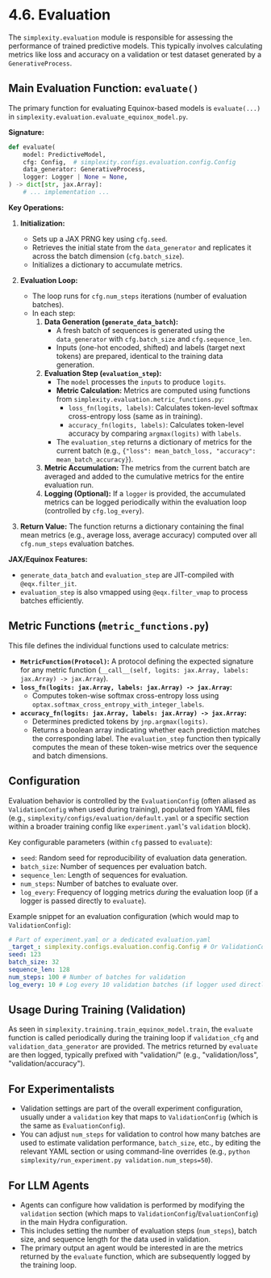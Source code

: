 # 4.6. Evaluation

The `simplexity.evaluation` module is responsible for assessing the performance of trained predictive models. This typically involves calculating metrics like loss and accuracy on a validation or test dataset generated by a `GenerativeProcess`.

## Main Evaluation Function: `evaluate()`

The primary function for evaluating Equinox-based models is `evaluate(...)` in `simplexity.evaluation.evaluate_equinox_model.py`.

**Signature:**
```python
def evaluate(
    model: PredictiveModel,
    cfg: Config,  # simplexity.configs.evaluation.config.Config
    data_generator: GenerativeProcess,
    logger: Logger | None = None,
) -> dict[str, jax.Array]:
    # ... implementation ...
```

**Key Operations:**

1.  **Initialization:**
    *   Sets up a JAX PRNG key using `cfg.seed`.
    *   Retrieves the initial state from the `data_generator` and replicates it across the batch dimension (`cfg.batch_size`).
    *   Initializes a dictionary to accumulate metrics.

2.  **Evaluation Loop:**
    *   The loop runs for `cfg.num_steps` iterations (number of evaluation batches).
    *   In each step:
        1.  **Data Generation (`generate_data_batch`):**
            *   A fresh batch of sequences is generated using the `data_generator` with `cfg.batch_size` and `cfg.sequence_len`.
            *   Inputs (one-hot encoded, shifted) and labels (target next tokens) are prepared, identical to the training data generation.
        2.  **Evaluation Step (`evaluation_step`):**
            *   The `model` processes the `inputs` to produce `logits`.
            *   **Metric Calculation:** Metrics are computed using functions from `simplexity.evaluation.metric_functions.py`:
                *   `loss_fn(logits, labels)`: Calculates token-level softmax cross-entropy loss (same as in training).
                *   `accuracy_fn(logits, labels)`: Calculates token-level accuracy by comparing `argmax(logits)` with `labels`.
            *   The `evaluation_step` returns a dictionary of metrics for the current batch (e.g., `{"loss": mean_batch_loss, "accuracy": mean_batch_accuracy}`).
        3.  **Metric Accumulation:** The metrics from the current batch are averaged and added to the cumulative metrics for the entire evaluation run.
        4.  **Logging (Optional):** If a `logger` is provided, the accumulated metrics can be logged periodically within the evaluation loop (controlled by `cfg.log_every`).

3.  **Return Value:** The function returns a dictionary containing the final mean metrics (e.g., average loss, average accuracy) computed over all `cfg.num_steps` evaluation batches.

**JAX/Equinox Features:**
*   `generate_data_batch` and `evaluation_step` are JIT-compiled with `@eqx.filter_jit`.
*   `evaluation_step` is also vmapped using `@eqx.filter_vmap` to process batches efficiently.

## Metric Functions (`metric_functions.py`)

This file defines the individual functions used to calculate metrics:
*   **`MetricFunction(Protocol)`:** A protocol defining the expected signature for any metric function (`__call__(self, logits: jax.Array, labels: jax.Array) -> jax.Array`).
*   **`loss_fn(logits: jax.Array, labels: jax.Array) -> jax.Array`:**
    *   Computes token-wise softmax cross-entropy loss using `optax.softmax_cross_entropy_with_integer_labels`.
*   **`accuracy_fn(logits: jax.Array, labels: jax.Array) -> jax.Array`:**
    *   Determines predicted tokens by `jnp.argmax(logits)`.
    *   Returns a boolean array indicating whether each prediction matches the corresponding label.
The `evaluation_step` function then typically computes the mean of these token-wise metrics over the sequence and batch dimensions.

## Configuration

Evaluation behavior is controlled by the `EvaluationConfig` (often aliased as `ValidationConfig` when used during training), populated from YAML files (e.g., `simplexity/configs/evaluation/default.yaml` or a specific section within a broader training config like `experiment.yaml`'s `validation` block).

Key configurable parameters (within `cfg` passed to `evaluate`):
*   `seed`: Random seed for reproducibility of evaluation data generation.
*   `batch_size`: Number of sequences per evaluation batch.
*   `sequence_len`: Length of sequences for evaluation.
*   `num_steps`: Number of batches to evaluate over.
*   `log_every`: Frequency of logging metrics *during* the evaluation loop (if a logger is passed directly to `evaluate`).

Example snippet for an evaluation configuration (which would map to `ValidationConfig`):
```yaml
# Part of experiment.yaml or a dedicated evaluation.yaml
_target_: simplexity.configs.evaluation.config.Config # Or ValidationConfig
seed: 123
batch_size: 32
sequence_len: 128
num_steps: 100 # Number of batches for validation
log_every: 10 # Log every 10 validation batches (if logger used directly)
```

## Usage During Training (Validation)

As seen in `simplexity.training.train_equinox_model.train`, the `evaluate` function is called periodically during the training loop if `validation_cfg` and `validation_data_generator` are provided. The metrics returned by `evaluate` are then logged, typically prefixed with "validation/" (e.g., "validation/loss", "validation/accuracy").

## For Experimentalists

*   Validation settings are part of the overall experiment configuration, usually under a `validation` key that maps to `ValidationConfig` (which is the same as `EvaluationConfig`).
*   You can adjust `num_steps` for validation to control how many batches are used to estimate validation performance, `batch_size`, etc., by editing the relevant YAML section or using command-line overrides (e.g., `python simplexity/run_experiment.py validation.num_steps=50`).

## For LLM Agents

*   Agents can configure how validation is performed by modifying the `validation` section (which maps to `ValidationConfig`/`EvaluationConfig`) in the main Hydra configuration.
*   This includes setting the number of evaluation steps (`num_steps`), batch size, and sequence length for the data used in validation.
*   The primary output an agent would be interested in are the metrics returned by the `evaluate` function, which are subsequently logged by the training loop. 